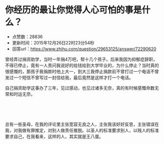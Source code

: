 # 你经历的最让你觉得人心可怕的事是什么？
- 点赞数：28836
- 更新时间：2015年12月26日22时23分54秒
- 回答url：https://www.zhihu.com/question/29653125/answer/72290620
<body>
 <p data-pid="Fw0f2QYN">曾经弄过捐资助学，当时一年捐4万吧，帮十几个孩子。后来我因为抑郁症辞职，不得已停止，竟有一人责问我说好的给钱给到大学毕业的，为什么停止？当时真的很感慨的，那孩子我捐款时他上大一，到大三我停止捐款前不曾打过一个电话不曾发过一个短信不曾写过一封信给我，最后竟然是这样才打一个电话。</p>
 <p data-pid="R_3L3dIG">自己捐资助学这事办了三年，见过感动，也见过诸多无奈，真的有时候感慨命数无常和时运无奈。</p>
 <br>
 <br>
 <br>
 <p data-pid="LhMx0uy6">总有一些圣母，在我的评论里主张宽容无良之人，主张我该好好反思，主张错误在我，对我做有罪推定，对别人做责任推脱。以圣人的标准要求别人，以贱人的标准要求自己，在我看来，这样的人，其实就是王八蛋。</p>
</body>